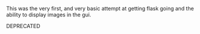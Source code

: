 This was the very first, and very basic attempt at getting flask going
and the ability to display images in the gui.

DEPRECATED